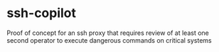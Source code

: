# ssh-copilot
Proof of concept for an ssh proxy that requires review of at least one second operator to execute dangerous commands on critical systems

